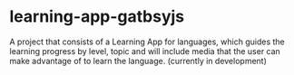 # learning-app-gatbsyjs
A project that consists of a Learning App for languages, which guides the learning progress by level, topic and will include media that the user can make advantage of to learn the language. (currently in development)
